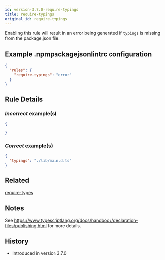 ```yaml
---
id: version-3.7.0-require-typings
title: require-typings
original_id: require-typings
---
```


Enabling this rule will result in an error being generated if `typings` is missing from the package.json file.

## Example .npmpackagejsonlintrc configuration

```json
{
  "rules": {
    "require-typings": "error"
  }
}
```

## Rule Details

### *Incorrect* example(s)

```json
{

}
```

### *Correct* example(s)

```json
{
  "typings": "./lib/main.d.ts"
}
```

## Related

[require-types](rules/required-node/require-typings.md)

## Notes

See https://www.typescriptlang.org/docs/handbook/declaration-files/publishing.html for more details.

## History

* Introduced in version 3.7.0
